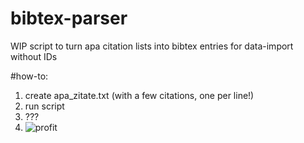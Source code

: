 # bibtex-parser
WIP script to turn apa citation lists into bibtex entries for data-import without IDs

#how-to:
1. create apa_zitate.txt (with a few citations, one per line!)
2. run script
3. ???
4. ![profit](https://github.com/user-attachments/assets/c727c78e-fc62-4b0b-9da8-82385ec55995)
